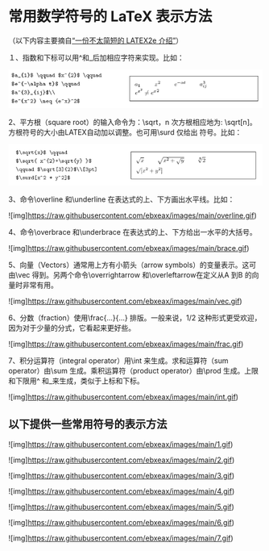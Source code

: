 # 常用数学符号的 LaTeX 表示方法

（以下内容主要摘自[“一份不太简短的 LATEX2e 介绍”](http://www.mohu.org/info/lshort-cn.pdf)）

１、指数和下标可以用^和_后加相应字符来实现。比如：

![img](https://raw.githubusercontent.com/ebxeax/images/main/foot.gif)

2、平方根（square root）的输入命令为：\sqrt，n 次方根相应地为: \sqrt[n]。方根符号的大小由LATEX自动加以调整。也可用\surd 仅给出
符号。比如：

![img](https://raw.githubusercontent.com/ebxeax/images/main/sqrt.gif)

3、命令\overline 和\underline 在表达式的上、下方画出水平线。比如：

![img]https://raw.githubusercontent.com/ebxeax/images/main/overline.gif)

4、命令\overbrace 和\underbrace 在表达式的上、下方给出一水平的大括号。

![img]https://raw.githubusercontent.com/ebxeax/images/main/brace.gif)

5、向量（Vectors）通常用上方有小箭头（arrow symbols）的变量表示。这可由\vec 得到。另两个命令\overrightarrow 和\overleftarrow在定义从A 到B 的向量时非常有用。

![img]https://raw.githubusercontent.com/ebxeax/images/main/vec.gif)

6、分数（fraction）使用\frac{...}{...} 排版。一般来说，1/2 这种形式更受欢迎，因为对于少量的分式，它看起来更好些。

![img]https://raw.githubusercontent.com/ebxeax/images/main/frac.gif)

7、积分运算符（integral operator）用\int 来生成。求和运算符（sum operator）由\sum 生成。乘积运算符（product operator）由\prod 生成。上限和下限用^ 和_来生成，类似于上标和下标。

![img]https://raw.githubusercontent.com/ebxeax/images/main/int.gif)

## 以下提供一些常用符号的表示方法

![img]https://raw.githubusercontent.com/ebxeax/images/main/1.gif)

![img]https://raw.githubusercontent.com/ebxeax/images/main/2.gif)

![img]https://raw.githubusercontent.com/ebxeax/images/main/3.gif)

![img]https://raw.githubusercontent.com/ebxeax/images/main/4.gif)

![img]https://raw.githubusercontent.com/ebxeax/images/main/5.gif)

![img]https://raw.githubusercontent.com/ebxeax/images/main/6.gif)

![img]https://raw.githubusercontent.com/ebxeax/images/main/7.gif)